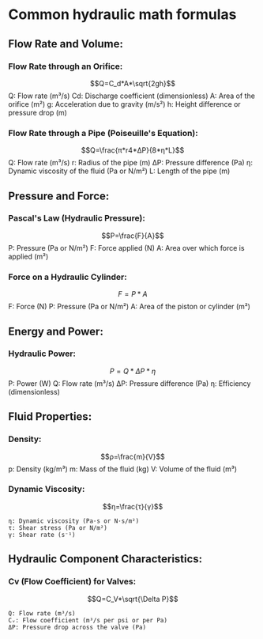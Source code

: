 # Common hydraulic math formulas
## Flow Rate and Volume:

### Flow Rate through an Orifice: 
$$Q=C_d*A*\sqrt{2gh}$$
        Q: Flow rate (m³/s)
        Cd​: Discharge coefficient (dimensionless)
        A: Area of the orifice (m²)
        g: Acceleration due to gravity (m/s²)
        h: Height difference or pressure drop (m)

### Flow Rate through a Pipe (Poiseuille's Equation): 
$$Q=\frac{π*r4*ΔP}{8*η*L}$$
        Q: Flow rate (m³/s)
        r: Radius of the pipe (m)
        ΔP: Pressure difference (Pa)
        η: Dynamic viscosity of the fluid (Pa or N/m²)
        L: Length of the pipe (m)

## Pressure and Force:

### Pascal's Law (Hydraulic Pressure): 
$$P=\frac{F}{A}$$
        P: Pressure (Pa or N/m²)
        F: Force applied (N)
        A: Area over which force is applied (m²)
### Force on a Hydraulic Cylinder: 
$$F=P*A$$
        F: Force (N)
        P: Pressure (Pa or N/m²)
        A: Area of the piston or cylinder (m²)

## Energy and Power:

### Hydraulic Power: 
$$P=Q*ΔP*η$$
    P: Power (W)
    Q: Flow rate (m³/s)
    ΔP: Pressure difference (Pa)
    η: Efficiency (dimensionless)

## Fluid Properties:

 ###  Density:
$$ρ=\frac{m}{V}$$
    p: Density (kg/m³)
    m: Mass of the fluid (kg)
    V: Volume of the fluid (m³)

       
### Dynamic Viscosity: 
$$η=\frac{τ}{γ}$$

    η: Dynamic viscosity (Pa·s or N·s/m²)
    τ: Shear stress (Pa or N/m²)
    γ​: Shear rate (s⁻¹)



## Hydraulic Component Characteristics:

### Cv (Flow Coefficient) for Valves: 
$$Q=C_V*\sqrt{\Delta P}$$
    
    Q: Flow rate (m³/s)
    Cᵥ​: Flow coefficient (m³/s per psi or per Pa)
    ΔP: Pressure drop across the valve (Pa)
